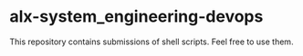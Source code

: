 # alx-system_engineering-devops
This repository contains submissions of shell scripts. Feel free to use them.
